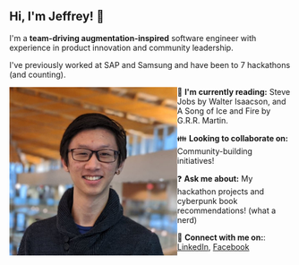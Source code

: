 ## Hi, I'm Jeffrey! 👋

I'm a **team-driving augmentation-inspired** software engineer with experience in product innovation and community leadership.

I've previously worked at SAP and Samsung and have been to 7 hackathons (and counting).

<img src="./profile-picture.jpg" align="left" width="300" />

📖 **I'm currently reading:** Steve Jobs by Walter Isaacson, and A Song of Ice and Fire by G.R.R. Martin.

👪 **Looking to collaborate on:** Community-building initiatives!

❓ **Ask me about:** My hackathon projects and cyberpunk book recommendations! (what a nerd)

🤝 **Connect with me on:**: [LinkedIn](https://www.linkedin.com/in/jleung51/), [Facebook](https://www.facebook.com/profile.php?id=1439766766)

